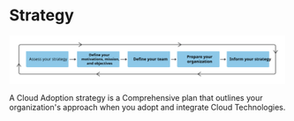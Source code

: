 # Strategy

<p align="left">
  <img src="../Image/caf-strategy-overview.svg" alt="Azure CAF Strategy" width="500">
</p>

A Cloud Adoption strategy is a Comprehensive plan that outlines your organization's approach when you adopt and integrate Cloud Technologies.
